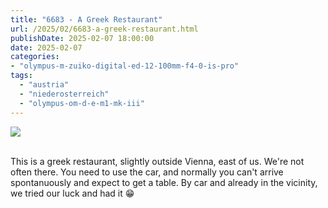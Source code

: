 ```yaml
---
title: "6683 - A Greek Restaurant"
url: /2025/02/6683-a-greek-restaurant.html
publishDate: 2025-02-07 18:00:00
date: 2025-02-07
categories:
- "olympus-m-zuiko-digital-ed-12-100mm-f4-0-is-pro"
tags:
  - "austria"
  - "niederosterreich"
  - "olympus-om-d-e-m1-mk-iii"
---
```

<div class="container">
<div class="center"><a target="_blank" href="https://d25zfm9zpd7gm5.cloudfront.net/1200x1200/2020/20200913_164323_lr.jpg"><img class="webfeedsFeaturedVisual" src="https://d25zfm9zpd7gm5.cloudfront.net/0600x0600/2020/20200913_164323_lr.jpg" /></a></div>
</div>
<br />

This is a greek restaurant, slightly outside Vienna, east of
us. We're not often there. You need to use the car, and
normally you can't arrive spontanuously and expect to get a
table. By car and already in the vicinity, we tried our luck
and had it :grin:
